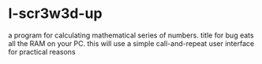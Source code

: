 # I-scr3w3d-up
a program for calculating mathematical series of numbers.
title for bug eats all the RAM on your PC.
this will use a simple call-and-repeat user interface for practical reasons
